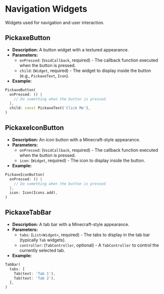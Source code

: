 # Navigation Widgets

Widgets used for navigation and user interaction.

## PickaxeButton

*   **Description:** A button widget with a textured appearance.
*   **Parameters:**
    *   `onPressed`: (`VoidCallback`, required) - The callback function executed when the button is pressed.
    *   `child`: (`Widget`, required) - The widget to display inside the button (e.g., `PickaxeText`, `Icon`).
*   **Example:**

```dart
PickaxeButton(
  onPressed: () {
    // Do something when the button is pressed
  },
  child: const PickaxeText('Click Me'),
)
```

## PickaxeIconButton

*   **Description:** An icon button with a Minecraft-style appearance.
*   **Parameters:**
    *   `onPressed`: (`VoidCallback`, required) - The callback function executed when the button is pressed.
    *   `icon`: (`Widget`, required) - The icon to display inside the button.
*   **Example:**

```dart
PickaxeIconButton(
  onPressed: () {
    // Do something when the button is pressed
  },
  icon: Icon(Icons.add),
)
```

## PickaxeTabBar

*   **Description:** A tab bar with a Minecraft-style appearance.
*   **Parameters:**
    *   `tabs`: (`List<Widget>`, required) - The tabs to display in the tab bar (typically `Tab` widgets).
    *   `controller`: (`TabController`, optional) - A `TabController` to control the currently selected tab.
*   **Example:**

```dart
TabBar(
  tabs: [
    Tab(text: 'Tab 1'),
    Tab(text: 'Tab 2'),
  ],
)
```